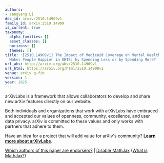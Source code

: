 ```yaml
---
authors:
- Yangyang Li
doc_id: arxiv:2510.14909v1
family_id: arxiv:2510.14909
is_current: true
taxonomy:
  alpha_families: []
  asset_classes: []
  horizons: []
  themes: []
title: '[2510.14909v1] The Impact of Medicaid Coverage on Mental Health, Why Insurance
  Makes People Happier in OHIE: by Spending Less or by Spending More?'
url_abs: http://arxiv.org/abs/2510.14909v1
url_html: https://ar5iv.org/html/2510.14909v1
venue: arXiv q-fin
version: 1
year: 2025
---
```



arXivLabs is a framework that allows collaborators to develop and share new arXiv features directly on our website.

Both individuals and organizations that work with arXivLabs have embraced and accepted our values of openness, community, excellence, and user data privacy. arXiv is committed to these values and only works with partners that adhere to them.

Have an idea for a project that will add value for arXiv's community? [**Learn more about arXivLabs**](https://info.arxiv.org/labs/index.html).

[Which authors of this paper are endorsers?](/auth/show-endorsers/2510.14909) |
[Disable MathJax](javascript:setMathjaxCookie()) ([What is MathJax?](https://info.arxiv.org/help/mathjax.html))